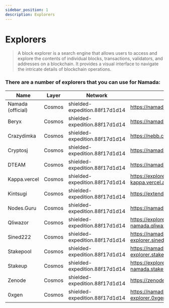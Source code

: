 ```yaml
---
sidebar_position: 1
description: Explorers
---
```


# Explorers

> A block explorer is a search engine that allows users to access and explore the contents of individual blocks, transactions, validators, and addresses on a blockchain. It provides a visual interface to navigate the intricate details of blockchain operations.

### There are a number of explorers that you can use for Namada:

| Name | Layer | Network | URL |
| --- | --- | --- | --- |
| Namada (official) | Cosmos | shielded-expedition.88f17d1d14 | https://namada.info |
| Beryx | Cosmos| shielded-expedition.88f17d1d14 | https://namada.beryx.io |
| Crazydimka| Cosmos| shielded-expedition.88f17d1d14 | https://nebb.crazydimka.xyz |
| Cryptosj | Cosmos| shielded-expedition.88f17d1d14 | https://namadafinder.cryptosj.net |
| DTEAM | Cosmos| shielded-expedition.88f17d1d14 | https://namada.explorers.dteam.tech |
| Kappa.vercel | Cosmos| shielded-expedition.88f17d1d14 | https://explorer-beige-kappa.vercel.app |
| Kintsugi | Cosmos| shielded-expedition.88f17d1d14 | https://extended-nebb.kintsugi.tech |
| Nodes.Guru | Cosmos| shielded-expedition.88f17d1d14 | https://namada.explorers.guru |
| Qliwazor| Cosmos| shielded-expedition.88f17d1d14 | https://explorer-namada.qliwazor.tech |
| Sined222 | Cosmos| shielded-expedition.88f17d1d14 | https://namada-explorer.sined222.xyz |
| Stakepool | Cosmos| shielded-expedition.88f17d1d14 | https://namada-explorer.stakepool.dev.br |
| Stakeup | Cosmos| shielded-expedition.88f17d1d14 | https://explorer-namada.stakeup.tech |
| Zenode | Cosmos| shielded-expedition.88f17d1d14 | https://zenode.app/explorer/namada |
| 0xgen | Cosmos | shielded-expedition.88f17d1d14 | https://namada-explorer.0xgen.online |
